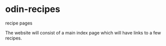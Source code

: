 # odin-recipes
recipe pages

The website will consist of a main index page which will have links to a few recipes. 

